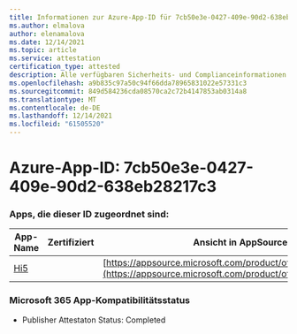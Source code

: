 ```yaml
---
title: Informationen zur Azure-App-ID für 7cb50e3e-0427-409e-90d2-638eb28217c3
ms.author: elmalova
author: elenamalova
ms.date: 12/14/2021
ms.topic: article
ms.service: attestation
certification_type: attested
description: Alle verfügbaren Sicherheits- und Complianceinformationen für 7cb50e3e-0427-409e-90d2-638eb28217c3.
ms.openlocfilehash: a9b835c97a50c94f66dda78965831022e57331c3
ms.sourcegitcommit: 849d584236cda08570ca2c72b4147853ab0314a8
ms.translationtype: MT
ms.contentlocale: de-DE
ms.lasthandoff: 12/14/2021
ms.locfileid: "61505520"
---
```

# <a name="azure-app-id-7cb50e3e-0427-409e-90d2-638eb28217c3"></a>Azure-App-ID: 7cb50e3e-0427-409e-90d2-638eb28217c3


### <a name="apps-associated-with-this-id"></a>Apps, die dieser ID zugeordnet sind:
| **App-Name** | **Zertifiziert** | **Ansicht in AppSource** |
|--------------|---------------|-----------------------|
| [Hi5](https://docs.microsoft.com/microsoft-365-app-certification/forward/WA200001610) |  | [https://appsource.microsoft.com/product/office/WA200001610](https://appsource.microsoft.com/product/office/WA200001610) |

### <a name="microsoft-365-app-compliance-status"></a>Microsoft 365 App-Kompatibilitätsstatus
- Publisher Attestaton Status: Completed
